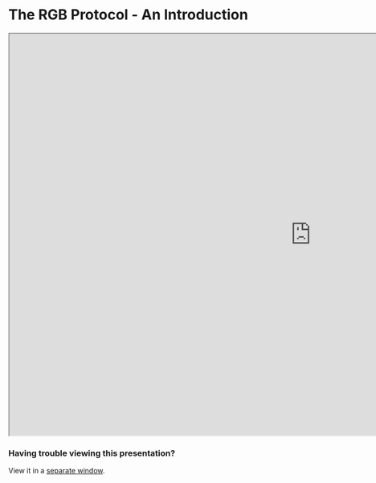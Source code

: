 # The RGB Protocol - An Introduction

<iframe width=1200 height=800 src="https://gitpitch.com/tari-labs/tari-university/master?p=/src/protocols/rgb-introduction#/"></iframe>

### Having trouble viewing this presentation?

View it in a [separate window](https://gitpitch.com/tari-labs/tari-university/master?p=/src/protocols/rgb-introduction#/).